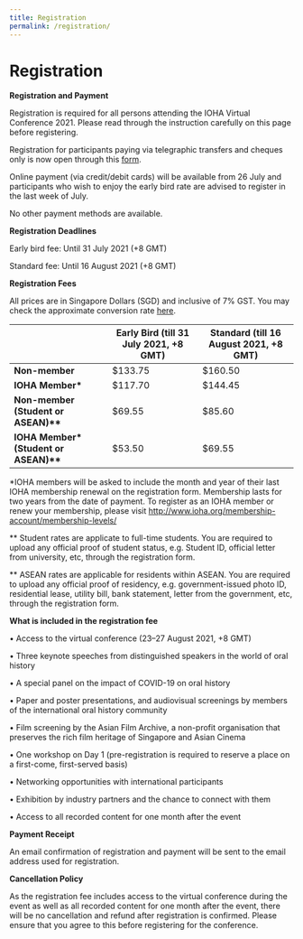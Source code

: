 ```yaml
---
title: Registration
permalink: /registration/
---
```

# Registration

<b>Registration and Payment </b>

Registration is required for all persons attending the IOHA Virtual Conference 2021. Please read through the instruction carefully on this page before registering.

Registration for participants paying via telegraphic transfers and cheques only is now open through this <a href="https://go.gov.sg/ioha2021reg">form</a>.</p>

Online payment (via credit/debit cards) will be available from 26 July and participants who wish to enjoy the early bird rate are advised to register in the last week of July.

No other payment methods are available.

<b>Registration Deadlines </b>

Early bird fee: Until 31 July 2021 (+8 GMT)

Standard fee: Until 16 August 2021 (+8 GMT)

<b> Registration Fees </b>

All prices are in Singapore Dollars (SGD) and inclusive of 7% GST. You may check the approximate conversion rate [here](https://xe.com/currencyconverter/).

| | <b>Early Bird (till 31 July 2021, +8 GMT)</b> | <b>Standard (till 16 August 2021, +8 GMT)</b> |
| -------- | -------- | -------- |
| <b>Non-member</b> | $133.75 | $160.50 |
|<b>IOHA Member*</b> | $117.70 | $144.45 | 
| <b>Non-member (Student or ASEAN)**</b> | $69.55 | $85.60 |
|<b> IOHA Member* (Student or ASEAN)**</b> | $53.50 | $69.55 |

*IOHA members will be asked to include the month and year of their last IOHA membership renewal on the registration form. Membership lasts for two years from the date of payment. To register as an IOHA member or renew your membership, please visit <a href="http://www.ioha.org/membership-account/membership-levels/">http://www.ioha.org/membership-account/membership-levels/</a></p>

** Student rates are applicate to full-time students. You are required to upload any official proof of student status, e.g. Student ID, official letter from university, etc, through the registration form.

** ASEAN rates are applicable for residents within ASEAN. You are required to upload any official proof of residency, e.g. government-issued photo ID, residential lease, utility bill, bank statement, letter from the government, etc, through the registration form.

<b>What is included in the registration fee</b>

•	Access to the virtual conference (23–27 August 2021, +8 GMT)

•	Three keynote speeches from distinguished speakers in the world of oral history

• A special panel on the impact of COVID-19 on oral history

•	Paper and poster presentations, and audiovisual screenings by members of the international oral history community

•	Film screening by the Asian Film Archive, a non-profit organisation that preserves the rich film heritage of Singapore and Asian Cinema

•	One workshop on Day 1 (pre-registration is required to reserve a place on a first-come, first-served basis)

•	Networking opportunities with international participants

•	Exhibition by industry partners and the chance to connect with them

•	Access to all recorded content for one month after the event

<b>Payment Receipt</b>

An email confirmation of registration and payment will be sent to the email address used for registration.

<b>Cancellation Policy</b>

As the registration fee includes access to the virtual conference during the event as well as all recorded content for one month after the event, there will be no cancellation and refund after registration is confirmed. Please ensure that you agree to this before registering for the conference.